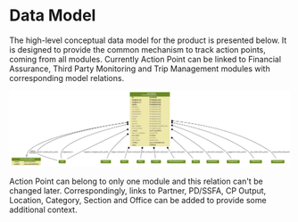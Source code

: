 # Data Model

The high-level conceptual data model for the product is presented below. It is designed to provide the common mechanism to track action points, coming from all modules. Currently Action Point can be linked to Financial Assurance, Third Party Monitoring and Trip Management modules with corresponding model relations.

![](../.gitbook/assets/action_points.png)

Action Point can belong to only one module and this relation can't be changed later. Correspondingly, links to Partner, PD/SSFA, CP Output, Location, Category, Section and Office can be added to provide some additional context.




